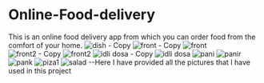 # Online-Food-delivery
This is an online food delivery app from which you can order food from the comfort of your home.
![dish - Copy](https://github.com/NishantSingh004/Online-Food-delivery/assets/135511666/daef73a6-3f11-4816-ab2a-c0963257ece8)
![front - Copy](https://github.com/NishantSingh004/Online-Food-delivery/assets/135511666/8d46b2c9-4b0e-4752-87a1-ced71319d898)
![front](https://github.com/NishantSingh004/Online-Food-delivery/assets/135511666/58dc6340-6191-4dcc-9d0c-5c8795458b3f)
![front2 - Copy](https://github.com/NishantSingh004/Online-Food-delivery/assets/135511666/8b6167c1-8c18-48a2-b260-7cc7e23e945a)
![front2](https://github.com/NishantSingh004/Online-Food-delivery/assets/135511666/13823e0c-b28b-4c5c-9fe0-498c0c44ec95)
![idli dosa - Copy](https://github.com/NishantSingh004/Online-Food-delivery/assets/135511666/2700a306-5fa0-470c-b51d-fc7f92b5a675)
![idli dosa](https://github.com/NishantSingh004/Online-Food-delivery/assets/135511666/a5ec5509-a63f-47a6-a706-d9dfe1c15ea8)
![pani](https://github.com/NishantSingh004/Online-Food-delivery/assets/135511666/7100c6a7-b088-492b-a334-9552d4976abb)
![panir](https://github.com/NishantSingh004/Online-Food-delivery/assets/135511666/6e904010-7e02-4a19-a3dc-d1d9379cbfe2)
![pank](https://github.com/NishantSingh004/Online-Food-delivery/assets/135511666/8b0109c9-8064-461e-a9a1-ee3edd25de63)
![piza1](https://github.com/NishantSingh004/Online-Food-delivery/assets/135511666/b1821f3b-a013-447e-9bb6-4b790ace92af)
![salad](https://github.com/NishantSingh004/Online-Food-delivery/assets/135511666/96e7e27d-19fd-4a4e-b5ed-3a34afc2243d)
--Here I have provided all the pictures that I have used in this project
